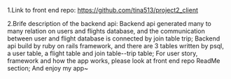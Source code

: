 1.Link to front end repo:
https://github.com/tina513/project2_client

2.Brife description of the backend api:
Backend api generated many to many relation on users and flights database, and the communication
between user and flight database is connected by join table trip; Backend api build by ruby on rails framework,
and there are 3 tables written by psql, a user table, a flight table and join table--trip table;
For user story, framework and how the app works, please look at front end repo ReadMe section; And enjoy my app~
